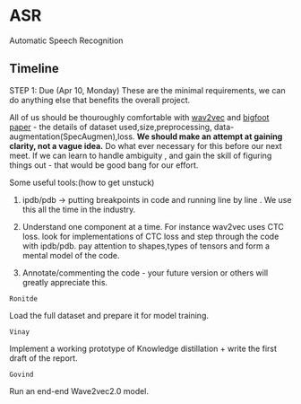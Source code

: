 # ASR
Automatic Speech Recognition

## Timeline

STEP 1: Due (Apr 10, Monday)
These are the minimal requirements, we can do anything else that benefits the overall project.

All of us should be thouroughly comfortable with [wav2vec](https://arxiv.org/abs/2006.11477) and [bigfoot paper](https://arxiv.org/abs/2103.15760) - the details of dataset used,size,preprocessing, data-augmentation(SpecAugmen),loss. **We should make an attempt at gaining clarity, not a vague idea.** Do what ever necessary for this before our next meet. If we can learn to handle ambiguity , and gain the skill of figuring things out - that would be good bang for our effort.


Some useful tools:(how to get unstuck)

1. ipdb/pdb -> putting breakpoints in code and running line by line . We use this all the time in the industry.

2. Understand one component at a time. For instance wav2vec uses CTC loss. look for implementations of CTC loss and step through the code with ipdb/pdb. pay attention to shapes,types of tensors and form a mental model of the code.

3. Annotate/commenting the code - your future version or others will greatly appreciate this.




`Ronitde`

Load the full dataset and prepare it for model training. 

`Vinay`

Implement a working prototype of Knowledge distillation + write the first draft of the report.

`Govind`

Run an end-end Wave2vec2.0 model.
